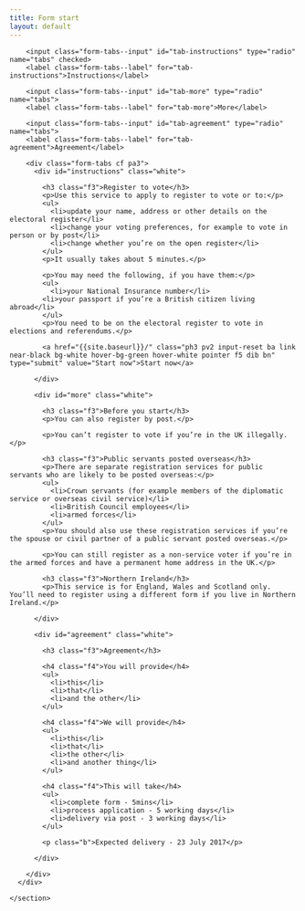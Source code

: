 ```yaml
---
title: Form start
layout: default
---
```


<section>
      <div class="cf mw8 center">

        <input class="form-tabs--input" id="tab-instructions" type="radio" name="tabs" checked>
        <label class="form-tabs--label" for="tab-instructions">Instructions</label>

        <input class="form-tabs--input" id="tab-more" type="radio" name="tabs">
        <label class="form-tabs--label" for="tab-more">More</label>

        <input class="form-tabs--input" id="tab-agreement" type="radio" name="tabs">
        <label class="form-tabs--label" for="tab-agreement">Agreement</label>

        <div class="form-tabs cf pa3">
          <div id="instructions" class="white">

            <h3 class="f3">Register to vote</h3>
            <p>Use this service to apply to register to vote or to:</p>
            <ul>
              <li>update your name, address or other details on the electoral register</li>
              <li>change your voting preferences, for example to vote in person or by post</li>
              <li>change whether you’re on the open register</li>
            </ul>
            <p>It usually takes about 5 minutes.</p>

            <p>You may need the following, if you have them:</p>
            <ul>
              <li>your National Insurance number</li>
            <li>your passport if you’re a British citizen living abroad</li>
            </ul>
            <p>You need to be on the electoral register to vote in elections and referendums.</p>

            <a href="{{site.baseurl}}/" class="ph3 pv2 input-reset ba link near-black bg-white hover-bg-green hover-white pointer f5 dib bn" type="submit" value="Start now">Start now</a>
            
          </div>

          <div id="more" class="white">
            
            <h3 class="f3">Before you start</h3>
            <p>You can also register by post.</p>

            <p>You can’t register to vote if you’re in the UK illegally.</p>

            <h3 class="f3">Public servants posted overseas</h3>
            <p>There are separate registration services for public servants who are likely to be posted overseas:</p>
            <ul>
              <li>Crown servants (for example members of the diplomatic service or overseas civil service)</li>
              <li>British Council employees</li>
              <li>armed forces</li>
            </ul>
            <p>You should also use these registration services if you’re the spouse or civil partner of a public servant posted overseas.</p>

            <p>You can still register as a non-service voter if you’re in the armed forces and have a permanent home address in the UK.</p>

            <h3 class="f3">Northern Ireland</h3>
            <p>This service is for England, Wales and Scotland only. You’ll need to register using a different form if you live in Northern Ireland.</p>
            
          </div>

          <div id="agreement" class="white">

            <h3 class="f3">Agreement</h3>

            <h4 class="f4">You will provide</h4>
            <ul>
              <li>this</li>
              <li>that</li>
              <li>and the other</li>
            </ul>

            <h4 class="f4">We will provide</h4>
            <ul>
              <li>this</li>
              <li>that</li>
              <li>the other</li>
              <li>and another thing</li>
            </ul>

            <h4 class="f4">This will take</h4>
            <ul>
              <li>complete form - 5mins</li>
              <li>process application - 5 working days</li>
              <li>delivery via post - 3 working days</li>
            </ul>

            <p class="b">Expected delivery - 23 July 2017</p>

          </div>

        </div>
      </div>

    </section>
